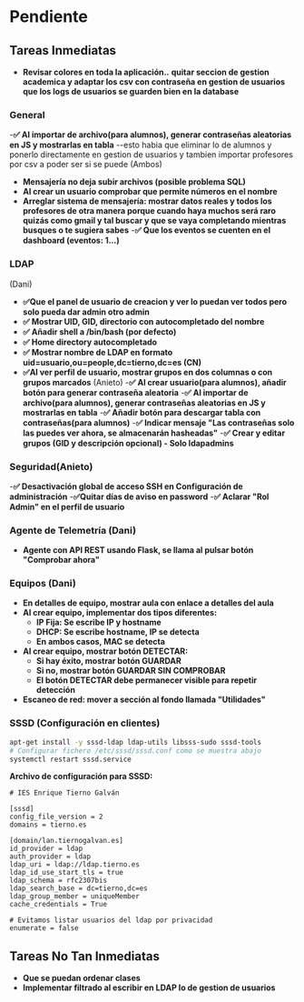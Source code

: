 # Pendiente

## Tareas Inmediatas
- **Revisar colores en toda la aplicación..**
**quitar seccion de gestion academica y adaptar los csv con contraseña en gestion de usuarios**
**que los logs de usuarios se guarden bien en la database**
### General
-**✅ Al importar de archivo(para alumnos), generar contraseñas aleatorias en JS y mostrarlas en tabla**
--esto habia que eliminar lo de alumnos y ponerlo directamente en gestion de usuarios y tambien importar profesores por csv a poder ser si se puede 
(Ambos)
- **Mensajería no deja subir archivos (posible problema SQL)**
- **Al crear un usuario comprobar que permite números en el nombre**
- **Arreglar sistema de mensajería: mostrar datos reales y todos los profesores de otra manera porque cuando haya muchos será raro quizás como gmail y tal buscar y que se vaya completando mientras busques o te sugiera sabes**
-**✅ Que los eventos se cuenten en el dashboard (eventos: 1...)**

### LDAP
(Dani)
- **✅Que el panel de usuario de creacion y ver lo puedan ver todos pero solo pueda dar admin otro admin**
- **✅ Mostrar UID, GID, directorio con autocompletado del nombre**
- **✅ Añadir shell a /bin/bash (por defecto)**
- **✅ Home directory autocompletado**
- **✅ Mostrar nombre de LDAP en formato uid=usuario,ou=people,dc=tierno,dc=es (CN)**
- **✅Al ver perfil de usuario, mostrar grupos en dos columnas o con grupos marcados**
(Anieto)
-**✅ Al crear usuario(para alumnos), añadir botón para generar contraseña aleatoria**
-**✅ Al importar de archivo(para alumnos), generar contraseñas aleatorias en JS y mostrarlas en tabla**
-**✅ Añadir botón para descargar tabla con contraseñas(para alumnos)**
-**✅ Indicar mensaje "Las contraseñas solo las puedes ver ahora, se almacenarán hasheadas"**
-**✅ Crear y editar grupos (GID y descripción opcional) - Solo ldapadmins**

### Seguridad(Anieto)
-**✅ Desactivación global de acceso SSH en Configuración de administración**
-**✅Quitar días de aviso en password**
-**✅ Aclarar "Rol Admin" en el perfil de usuario**

### Agente de Telemetría (Dani)
- **Agente con API REST usando Flask, se llama al pulsar botón "Comprobar ahora"**

### Equipos (Dani)
- **En detalles de equipo, mostrar aula con enlace a detalles del aula**
- **Al crear equipo, implementar dos tipos diferentes:**
  - **IP Fija: Se escribe IP y hostname**
  - **DHCP: Se escribe hostname, IP se detecta**
  - **En ambos casos, MAC se detecta**
- **Al crear equipo, mostrar botón DETECTAR:**
  - **Si hay éxito, mostrar botón GUARDAR**
  - **Si no, mostrar botón GUARDAR SIN COMPROBAR**
  - **El botón DETECTAR debe permanecer visible para repetir detección**
- **Escaneo de red: mover a sección al fondo llamada "Utilidades"**

### SSSD (Configuración en clientes)
```bash
apt-get install -y sssd-ldap ldap-utils libsss-sudo sssd-tools
# Configurar fichero /etc/sssd/sssd.conf como se muestra abajo
systemctl restart sssd.service
```

**Archivo de configuración para SSSD:**
```
# IES Enrique Tierno Galván

[sssd]
config_file_version = 2
domains = tierno.es

[domain/lan.tiernogalvan.es]
id_provider = ldap
auth_provider = ldap
ldap_uri = ldap://ldap.tierno.es
ldap_id_use_start_tls = true
ldap_schema = rfc2307bis
ldap_search_base = dc=tierno,dc=es
ldap_group_member = uniqueMember
cache_credentials = True

# Evitamos listar usuarios del ldap por privacidad
enumerate = false
```

## Tareas No Tan Inmediatas
- **Que se puedan ordenar clases**
- **Implementar filtrado al escribir en LDAP lo de gestion de usuarios**

